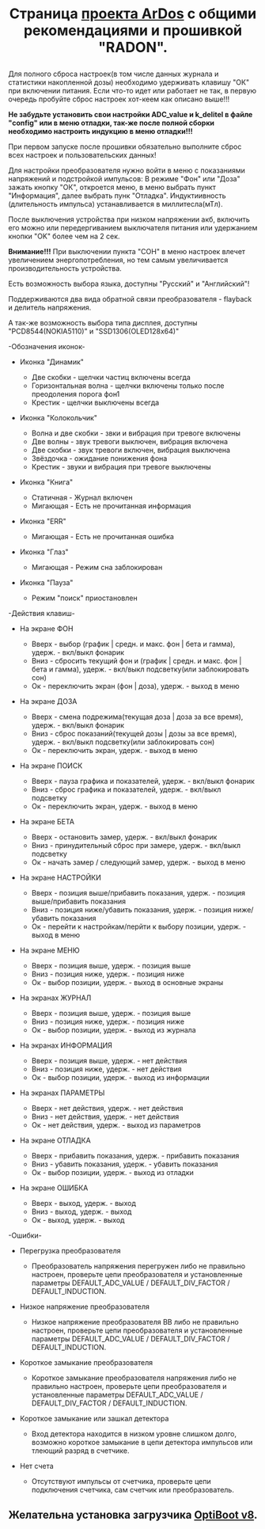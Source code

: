 # <p align="center">Страница [проекта ArDos](http://arduino.ru/forum/proekty/ardos-dozimetr-prodolzhenie-temy-chast-%E2%84%962#comment-634908) с общими рекомендациями и прошивкой "RADON".</p> 

Для полного сброса настроек(в том числе данных журнала и статистики накопленной дозы) необходимо удерживать клавишу "ОК" при включении питания.
Если что-то идет или работает не так, в первую очередь пробуйте сброс настроек хот-кеем как описано выше!!!

<b>Не забудьте установить свои настройки ADC_value и k_delitel в файле "config" или в меню отладки, так-же после полной сборки необходимо настроить индукцию в меню отладки!!!</b>
  
При первом запуске после прошивки обязательно выполните сброс всех настроек и пользовательских данных!

Для настройки преобразователя нужно войти в меню с показаниями напряжений и подстройкой импульсов: В режиме "Фон" или "Доза" зажать кнопку "ОК", откроется меню, в меню выбрать пункт "Информация", далее выбрать пунк "Отладка". Индуктиивность (длительность импульса) устанавливается в миллитесла(мТл).

После выключения устройства при низком напряжении акб, включить его можно или передергиванием выключателя питания или удержанием кнопки "OK" более чем на 2 сек.

<b>Внимание!!!</b> При выключении пункта "СОН" в меню настроек влечет увеличением энергопотребления, но тем самым увеличивается производительность устройства.

Есть возможность выбора языка, доступны "Русский" и "Английский"!

Поддерживаются два вида обратной связи преобразователя - flayback и делитель напряжения.

А так-же возможность выбора типа дисплея, доступны "PCD8544(NOKIA5110)" и "SSD1306(OLED128x64)"

   -Обозначения иконок-

  - Иконка "Динамик"
      - Две скобки - щелчки частиц включены всегда
      - Горизонтальная волна - щелчки включены только после преодоления порога фон1
      - Крестик - щелчки выключены всегда

  - Иконка "Колокольчик"
      - Волна и две скобки - звки и вибрация при тревоге включены
      - Две волны - звук тревоги выключен, вибрация включена
      - Две скобки - звук тревоги включен, вибрация выключена
      - Звёздочка - ожидание понижения фона
      - Крестик - звуки и вибрация при тревоге выключены
      
  - Иконка "Книга"
      - Статичная - Журнал включен
      - Мигающая - Есть не прочитанная информация

  - Иконка "ERR"
     -  Мигающая - Есть не прочитанная ошибка
   
  - Иконка "Глаз"
     -  Мигающая - Режим сна заблокирован

  - Иконка "Пауза"
     -  Режим "поиск" приостановлен
  
  -Действия клавиш-

  - На экране ФОН
      - Вверх - выбор (график | средн. и макс. фон | бета и гамма), удерж. - вкл/выкл фонарик
      - Вниз - сбросить текущий фон и (график | средн. и макс. фон | бета и гамма), удерж. - вкл/выкл подсветку(или заблокировать сон)
      - Ок - переключить экран (фон | доза), удерж. - выход в меню

  - На экране ДОЗА
      - Вверх - смена подрежима(текущая доза | доза за все время), удерж. - вкл/выкл фонарик
      - Вниз - сброс показаний(текущей дозы | дозы за все время), удерж. - вкл/выкл подсветку(или заблокировать сон)
      - Ок - переключить экран, удерж. - выход в меню

  - На экране ПОИСК
      - Вверх - пауза графика и показателей, удерж. - вкл/выкл фонарик
      - Вниз - сброс графика и показателей, удерж. - вкл/выкл подсветку
      - Ок - переключить экран, удерж. - выход в меню

  - На экране БЕТА
      - Вверх - остановить замер, удерж. - вкл/выкл фонарик
      - Вниз - принудительный сброс при замере, удерж. - вкл/выкл подсветку
      - Ок - начать замер / следующий замер, удерж. - выход в меню

  - На экране НАСТРОЙКИ
      - Вверх - позиция выше/прибавить показания, удерж. - позиция выше/прибавить показания
      - Вниз - позиция ниже/убавить показания, удерж. - позиция ниже/убавить показания
      - Ок - перейти к настройкам/перйти к выбору позиции, удерж. - выход в меню

   - На экране МЕНЮ
      - Вверх - позиция выше, удерж. - позиция выше
      - Вниз - позиция ниже, удерж. - позиция ниже
      - Ок - выбор позиции, удерж. - выход в основные экраны
      
  - На экранах ЖУРНАЛ
      - Вверх - позиция выше, удерж. - позиция выше
      - Вниз - позиция ниже, удерж. - позиция ниже
      - Ок - выбор позиции, удерж. - выход из журнала
   
  - На экранах ИНФОРМАЦИЯ
      - Вверх - позиция выше, удерж. - нет действия
      - Вниз - позиция ниже, удерж. - нет действия
      - Ок - выбор позиции, удерж. - выход из информации

  - На экранах ПАРАМЕТРЫ
      - Вверх - нет действия, удерж. - нет действия
      - Вниз - нет действия, удерж. - нет действия
      - Ок - нет действия, удерж. - выход из параметров

  - На экране ОТЛАДКА
      - Вверх - прибавить показания, удерж. - прибавить показания
      - Вниз - убавить показания, удерж. - убавить показания
      - Ок - выбор позиции, удерж. - выход из отладки

  - На экране ОШИБКА
      - Вверх - выход, удерж. - выход
      - Вниз - выход, удерж. - выход
      - Ок - выход, удерж. - выход

  -Ошибки-

  - Перегрузка преобразователя
      - Преобразователь напряжения перегружен либо не правильно настроен, проверьте цепи преобразователя и установленные параметры DEFAULT_ADC_VALUE / DEFAULT_DIV_FACTOR / DEFAULT_INDUCTION.
      
  - Низкое напряжение преобразователя
      - Низкое напряжение преобразователя ВВ либо не правильно настроен, проверьте цепи преобразователя и установленные параметры DEFAULT_ADC_VALUE / DEFAULT_DIV_FACTOR / DEFAULT_INDUCTION.

  - Короткое замыкание преобразователя
      - Короткое замыкание преобразователя напряжения либо не правильно настроен, проверьте цепи преобразователя и установленные параметры DEFAULT_ADC_VALUE / DEFAULT_DIV_FACTOR / DEFAULT_INDUCTION.
      
  - Короткое замыкание или зашкал детектора
      - Вход детектора находится в низком уровне слишком долго, возможно короткое замыкание в цепи детектора импульсов или тлеющий разряд в счетчике.

  - Нет счета
      - Отсутствуют импульсы от счетчика, проверьте цепи подключения счетчика, сам счетчик или преобразователь.
  
  ## <p align="center">Желательна установка загрузчика [OptiBoot v8](https://github.com/Optiboot/optiboot).</p>

  
 <p align="center">
  <img src="http://arduino.ru/sites/default/files/u52103/3_6_1_mid.jpg" alt=""/>
</p>
